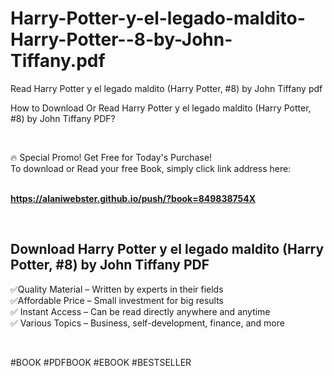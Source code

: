 # Harry-Potter-y-el-legado-maldito-Harry-Potter--8-by-John-Tiffany.pdf
Read Harry Potter y el legado maldito (Harry Potter, #8) by John Tiffany pdf
<p>How to Download Or Read Harry Potter y el legado maldito (Harry Potter, #8) by John Tiffany PDF?</p>
<p>&nbsp;</p>
<p>&#128293;  Special Promo! Get Free for Today's Purchase!<br />To download or Read your free Book, simply click link address here:&nbsp;<br />&nbsp;</p>
<p><a href="https://alaniwebster.github.io/push/?book=849838754X"><strong>https://alaniwebster.github.io/push/?book=849838754X</strong></a></p>
<p>&nbsp;</p>
<h2>Download Harry Potter y el legado maldito (Harry Potter, #8) by John Tiffany PDF</h2>
<p>&#x2705;Quality Material &ndash; Written by experts in their fields<br />&#x2705;Affordable Price &ndash; Small investment for big results<br />&#x2705; Instant Access &ndash; Can be read directly anywhere and anytime<br />&#x2705; Various Topics &ndash; Business, self-development, finance, and more</p>
<p>&nbsp;</p>
<p>#BOOK #PDFBOOK #EBOOK #BESTSELLER</p>
